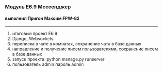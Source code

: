 ### Модуль Е6.9 Мессенджер
#### выполнил Пригон Максим FPW-82
***
1. итоговый проект E6.9
2. Django, Websockets
3. переписка в чате в комнатах, сохранение чата в базе данных
4. направление и получение писем пользователями, сохранение писем в базе данных
5. запуск проекта: python manage.py runserver
6. пользователь admin пароль admin